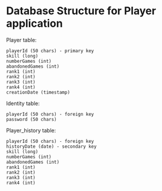 # Database Structure for Player application

Player table:

```
playerId (50 chars) - primary key
skill (long)
numberGames (int)
abandonedGames (int)
rank1 (int)
rank2 (int)
rank3 (int)
rank4 (int)
creationDate (timestamp)
```

Identity table:

```
playerId (50 chars) - foreign key
password (50 chars)
```

Player_history table:

```
playerId (50 chars) - foreign key
historyDate (date) - secondary key
skill (long)
numberGames (int)
abandonedGames (int)
rank1 (int)
rank2 (int)
rank3 (int)
rank4 (int)
```
